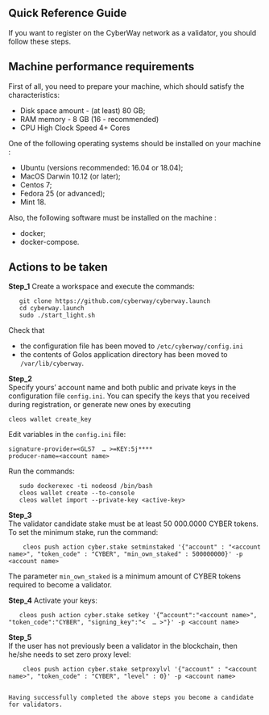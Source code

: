 
## Quick Reference Guide

If you want to register on the CyberWay network as a validator, you should follow these steps.

## Machine performance requirements

First of all, you need to prepare your machine, which should satisfy the characteristics:
  * Disk space amount - (at least) 80 GB;
  * RAM memory - 8 GB (16 - recommended)
  * CPU High Clock Speed 4+ Cores  


One of the following operating systems should be installed on your machine :
  * Ubuntu (versions recommended: 16.04 or 18.04);
  * MacOS Darwin 10.12 (or later);
  * Centos 7;
  * Fedora 25 (or advanced);
  * Mint 18.


Also, the following software must be installed on the machine :
  * docker;
  * docker-compose.  

## Actions to be taken
 
**Step_1** Create a workspace and execute the commands: 
```
   git clone https://github.com/cyberway/cyberway.launch
   cd cyberway.launch
   sudo ./start_light.sh
```  

Check that  
  * the configuration file has been moved to `/etc/cyberway/config.ini` 
  * the contents of Golos application directory has been moved to `/var/lib/cyberway`.  


**Step_2**  
Specify yours’ account name and both public and private keys in the configuration file `config.ini`. You can specify the keys that you received during registration, or generate new ones by executing
```
cleos wallet create_key
```

Edit variables in the `config.ini` file:
```
signature-provider=<GLS7  … >=KEY:5j****
producer-name=<account name>
```  
 
Run the commands:  
```
   sudo dockerexec -ti nodeosd /bin/bash
   cleos wallet create --to-console
   cleos wallet import --private-key <active-key>

```  

**Step_3**   
The validator candidate stake must be at least 50 000.0000 CYBER tokens. To set the minimum stake, run the command:  
```
    cleos push action cyber.stake setminstaked '{"account" : "<account name>", "token_code" : "CYBER", "min_own_staked" : 500000000}' -p <account name>
```   

The parameter `min_own_staked` is a minimum amount of CYBER tokens required to become a validator.  

**Step_4**  Activate your keys:  

```
   cleos push action cyber.stake setkey '{“account":"<account name>", "token_code":"CYBER", "signing_key":"<  … >"}' -p <account name>  
```

**Step_5**  
If the user has not previously been a validator in the blockchain, then he/she needs to set zero proxy level:  
```
    cleos push action cyber.stake setproxylvl '{"account" : "<account name>", "token_code" : "CYBER", "level" : 0}' -p <account name>
```  

```   

Нaving successfully completed the above steps you become a candidate for validators.
